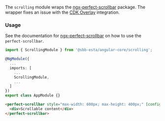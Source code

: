 The `scrolling` module wraps the [ngx-perfect-scrollbar](https://www.npmjs.com/package/ngx-perfect-scrollbar)
package. The wrapper fixes an issue with the [CDK Overlay](https://material.angular.io/cdk/overlay/overview)
integration.

### Usage

See the documentation for [ngx-perfect-scrollbar](https://www.npmjs.com/package/ngx-perfect-scrollbar)
on how to use the `perfect-scrollbar`.

```ts
import { ScrollingModule } from '@sbb-esta/angular-core/scrolling';

@NgModule({
  ...
  imports: [
    ...
    ScrollingModule,
    ...
  ]
})
export class AppModule {}
```

```html
<perfect-scrollbar style="max-width: 600px; max-height: 400px;" [config]="config">
  <div>Scrollable content</div>
</perfect-scrollbar>
```

